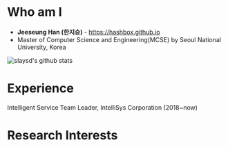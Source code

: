 # Who am I
* **Jeeseung Han (한지승)** - https://hashbox.github.io
* Master of Computer Science and Engineering(MCSE) by Seoul National University, Korea

![slaysd's github stats](https://github-readme-stats.vercel.app/api?username=slaysd&show_icons=true)

# Experience
Intelligent Service Team Leader, IntelliSys Corporation (2018~now)

# Research Interests
